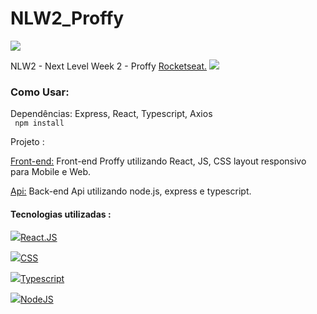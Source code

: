 # NLW2_Proffy

<img src="https://user-images.githubusercontent.com/28874479/89736569-bfde4b00-da40-11ea-8d5b-2beec14df1ee.jpg"/>


NLW2 - Next Level Week 2 - Proffy <a href="https://rocketseat.com.br/" target="_blank">Rocketseat.</a> <img src="https://img.icons8.com/emoji/24/000000/rocket-emji.png"/>

<h3> Como Usar: </h3>
 <p>Dependências: Express, React, Typescript, Axios <br>
<code> npm install</code>

Projeto : <br>
<p> <a href="https://github.com/GaberRB/NLW2_Front_Proffy"> Front-end:</a> Front-end Proffy utilizando React, JS, CSS layout responsivo para Mobile e Web. </p>
<p> <a href="https://github.com/GaberRB/NLW2_API"> Api:</a> Back-end Api utilizando node.js, express e typescript. </p>

<h4> Tecnologias utilizadas : </h4> 

<img src="https://img.icons8.com/bubbles/24/000000/react.png"/><a href="https://pt-br.reactjs.org/" target="_blank">React.JS</a>

<img src="https://img.icons8.com/color/24/000000/css3.png"/><a href="https://www.w3schools.com/css/" target="_blank">CSS</a>

<img src="https://img.icons8.com/color/24/000000/typescript.png"/><a href="https://www.typescriptlang.org/" target="_blank">Typescript</a>

<img src="https://user-images.githubusercontent.com/28874479/85187872-6f851100-b279-11ea-874c-68e52bff3864.png"/><a href="https://nodejs.org/en/" target="_blank">NodeJS</a> </br>

